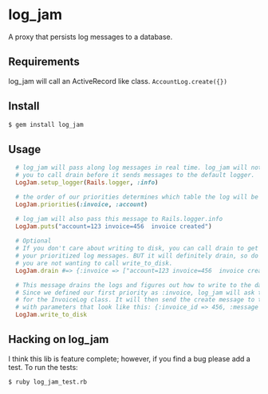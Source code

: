 # log_jam

A proxy that persists log messages to a database.

## Requirements

log_jam will call an ActiveRecord like class. `AccountLog.create({})`

## Install

```bash
$ gem install log_jam
```

## Usage

```ruby
  # log_jam will pass along log messages in real time. log_jam will not wait for
  # you to call drain before it sends messages to the default logger.
  LogJam.setup_logger(Rails.logger, :info)

  # the order of our priorities determines which table the log will be stored in.
  LogJam.priorities(:invoice, :account)

  # log_jam will also pass this message to Rails.logger.info
  LogJam.puts("account=123 invoice=456  invoice created")
  
  # Optional
  # If you don't care about writing to disk, you can call drain to get a hash of 
  # your prioritized log messages. BUT it will definitely drain, so do this only if 
  # you are not wanting to call write_to_disk.
  LogJam.drain #=> {:invoice => ["account=123 invoice=456  invoice created"]} 

  # This message drains the logs and figures out how to write to the database.
  # Since we defined our first priority as :invoice, log_jam will ask the Kernel class
  # for the InvoiceLog class. It will then send the create message to the class
  # with parameters that look like this: {:invoice_id => 456, :message => "account=123 invoice=456  invoice created"}
  LogJam.write_to_disk
```

## Hacking on log_jam

I think this lib is feature complete; however, if you find a bug please add a test. To run the tests:

```bash
$ ruby log_jam_test.rb
```
